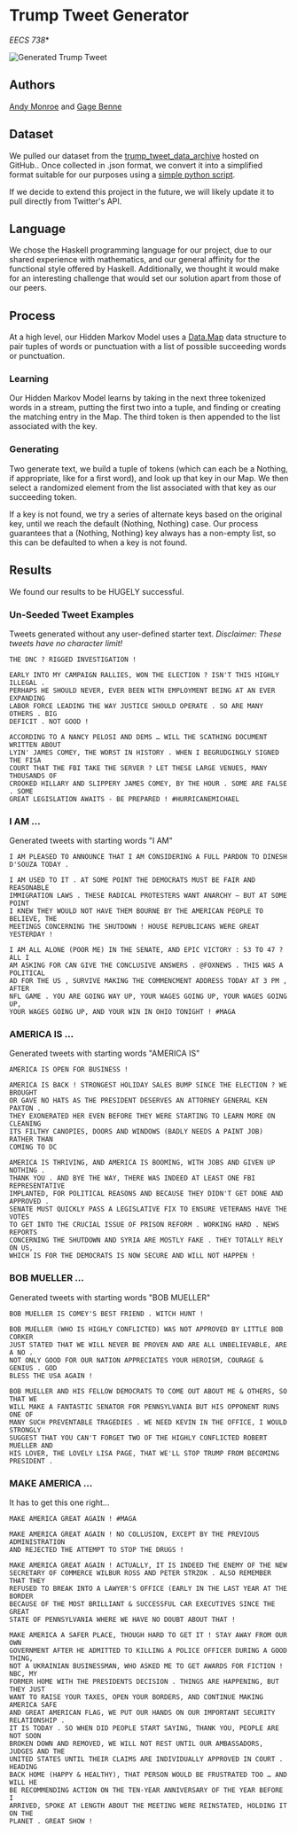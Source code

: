 # Trump Tweet Generator
*EECS 738**

![Generated Trump Tweet](/tweet.png "Generated Trump Tweet")

## Authors
[Andy Monroe](https://www.andymonroe.dev) and [Gage Benne](https://www.gagebenne.com)

## Dataset
We pulled our dataset from the [trump_tweet_data_archive](https://github.com/bpb27/trump_tweet_data_archive) hosted on GitHub..  Once collected in .json format, we convert it into a simplified format suitable for our purposes using a [simple python script](trump_tweets/cleaner.py).

If we decide to extend this project in the future, we will likely update it to pull directly from Twitter's API.

## Language
We chose the Haskell programming language for our project, due to our shared experience with mathematics, and our general affinity for the functional style offered by Haskell.  Additionally, we thought it would make for an interesting challenge that would set our solution apart from those of our peers.

## Process
At a high level, our Hidden Markov Model uses a [Data.Map](https://hackage.haskell.org/package/containers-0.6.0.1/docs/Data-Map.html) data structure to pair tuples of words or punctuation with a list of possible succeeding words or punctuation.

### Learning
Our Hidden Markov Model learns by taking in the next three tokenized words in a stream, putting the first two into a tuple, and finding or creating the matching entry in the Map. The third token is then appended to the list associated with the key.

### Generating
Two generate text, we build a tuple of tokens (which can each be a Nothing, if appropriate, like for a first word), and look up that key in our Map.  We then select a randomized element from the list associated with that key as our succeeding token.

If a key is not found, we try a series of alternate keys based on the original key, until we reach the default (Nothing, Nothing) case.  Our process guarantees that a (Nothing, Nothing) key always has a non-empty list, so this can be defaulted to when a key is not found.

## Results
We found our results to be HUGELY successful.

### Un-Seeded Tweet Examples
Tweets generated without any user-defined starter text. *Disclaimer: These tweets have no character limit!*
```
THE DNC ? RIGGED INVESTIGATION !
```
```
EARLY INTO MY CAMPAIGN RALLIES, WON THE ELECTION ? ISN'T THIS HIGHLY ILLEGAL .
PERHAPS HE SHOULD NEVER, EVER BEEN WITH EMPLOYMENT BEING AT AN EVER EXPANDING
LABOR FORCE LEADING THE WAY JUSTICE SHOULD OPERATE . SO ARE MANY OTHERS . BIG
DEFICIT . NOT GOOD !
```
```
ACCORDING TO A NANCY PELOSI AND DEMS … WILL THE SCATHING DOCUMENT WRITTEN ABOUT
LYIN' JAMES COMEY, THE WORST IN HISTORY . WHEN I BEGRUDGINGLY SIGNED THE FISA
COURT THAT THE FBI TAKE THE SERVER ? LET THESE LARGE VENUES, MANY THOUSANDS OF
CROOKED HILLARY AND SLIPPERY JAMES COMEY, BY THE HOUR . SOME ARE FALSE . SOME
GREAT LEGISLATION AWAITS - BE PREPARED ! #HURRICANEMICHAEL
```

### I AM ...
Generated tweets with starting words "I AM"
```
I AM PLEASED TO ANNOUNCE THAT I AM CONSIDERING A FULL PARDON TO DINESH D'SOUZA TODAY .
```
```
I AM USED TO IT . AT SOME POINT THE DEMOCRATS MUST BE FAIR AND REASONABLE
IMMIGRATION LAWS . THESE RADICAL PROTESTERS WANT ANARCHY – BUT AT SOME POINT
I KNEW THEY WOULD NOT HAVE THEM BOURNE BY THE AMERICAN PEOPLE TO BELIEVE, THE
MEETINGS CONCERNING THE SHUTDOWN ! HOUSE REPUBLICANS WERE GREAT YESTERDAY !
```
```
I AM ALL ALONE (POOR ME) IN THE SENATE, AND EPIC VICTORY : 53 TO 47 ? ALL I
AM ASKING FOR CAN GIVE THE CONCLUSIVE ANSWERS . @FOXNEWS . THIS WAS A POLITICAL
AD FOR THE US , SURVIVE MAKING THE COMMENCMENT ADDRESS TODAY AT 3 PM , AFTER
NFL GAME . YOU ARE GOING WAY UP, YOUR WAGES GOING UP, YOUR WAGES GOING UP,
YOUR WAGES GOING UP, AND YOUR WIN IN OHIO TONIGHT ! #MAGA
```

### AMERICA IS ...
Generated tweets with starting words "AMERICA IS"
```
AMERICA IS OPEN FOR BUSINESS !
```
```
AMERICA IS BACK ! STRONGEST HOLIDAY SALES BUMP SINCE THE ELECTION ? WE BROUGHT
OR GAVE NO HATS AS THE PRESIDENT DESERVES AN ATTORNEY GENERAL KEN PAXTON .
THEY EXONERATED HER EVEN BEFORE THEY WERE STARTING TO LEARN MORE ON CLEANING
ITS FILTHY CANOPIES, DOORS AND WINDOWS (BADLY NEEDS A PAINT JOB) RATHER THAN
COMING TO DC
```
```
AMERICA IS THRIVING, AND AMERICA IS BOOMING, WITH JOBS AND GIVEN UP NOTHING .
THANK YOU . AND BYE THE WAY, THERE WAS INDEED AT LEAST ONE FBI REPRESENTATIVE
IMPLANTED, FOR POLITICAL REASONS AND BECAUSE THEY DIDN'T GET DONE AND APPROVED .
SENATE MUST QUICKLY PASS A LEGISLATIVE FIX TO ENSURE VETERANS HAVE THE VOTES
TO GET INTO THE CRUCIAL ISSUE OF PRISON REFORM . WORKING HARD . NEWS REPORTS
CONCERNING THE SHUTDOWN AND SYRIA ARE MOSTLY FAKE . THEY TOTALLY RELY ON US,
WHICH IS FOR THE DEMOCRATS IS NOW SECURE AND WILL NOT HAPPEN !
```

### BOB MUELLER ...
Generated tweets with starting words "BOB MUELLER"
```
BOB MUELLER IS COMEY'S BEST FRIEND . WITCH HUNT !
```
```
BOB MUELLER (WHO IS HIGHLY CONFLICTED) WAS NOT APPROVED BY LITTLE BOB CORKER
JUST STATED THAT WE WILL NEVER BE PROVEN AND ARE ALL UNBELIEVABLE, ARE A NO .
NOT ONLY GOOD FOR OUR NATION APPRECIATES YOUR HEROISM, COURAGE & GENIUS . GOD
BLESS THE USA AGAIN !
```
```
BOB MUELLER AND HIS FELLOW DEMOCRATS TO COME OUT ABOUT ME & OTHERS, SO THAT WE
WILL MAKE A FANTASTIC SENATOR FOR PENNSYLVANIA BUT HIS OPPONENT RUNS ONE OF
MANY SUCH PREVENTABLE TRAGEDIES . WE NEED KEVIN IN THE OFFICE, I WOULD STRONGLY
SUGGEST THAT YOU CAN'T FORGET TWO OF THE HIGHLY CONFLICTED ROBERT MUELLER AND
HIS LOVER, THE LOVELY LISA PAGE, THAT WE'LL STOP TRUMP FROM BECOMING PRESIDENT .
```

### MAKE AMERICA ...
It has to get this one right...
```
MAKE AMERICA GREAT AGAIN ! #MAGA
```
```
MAKE AMERICA GREAT AGAIN ! NO COLLUSION, EXCEPT BY THE PREVIOUS ADMINISTRATION
AND REJECTED THE ATTEMPT TO STOP THE DRUGS !
```
```
MAKE AMERICA GREAT AGAIN ! ACTUALLY, IT IS INDEED THE ENEMY OF THE NEW
SECRETARY OF COMMERCE WILBUR ROSS AND PETER STRZOK . ALSO REMEMBER THAT THEY
REFUSED TO BREAK INTO A LAWYER'S OFFICE (EARLY IN THE LAST YEAR AT THE BORDER
BECAUSE OF THE MOST BRILLIANT & SUCCESSFUL CAR EXECUTIVES SINCE THE GREAT
STATE OF PENNSYLVANIA WHERE WE HAVE NO DOUBT ABOUT THAT !
```
```
MAKE AMERICA A SAFER PLACE, THOUGH HARD TO GET IT ! STAY AWAY FROM OUR OWN
GOVERNMENT AFTER HE ADMITTED TO KILLING A POLICE OFFICER DURING A GOOD THING,
NOT A UKRAINIAN BUSINESSMAN, WHO ASKED ME TO GET AWARDS FOR FICTION ! NBC, MY
FORMER HOME WITH THE PRESIDENTS DECISION . THINGS ARE HAPPENING, BUT THEY JUST
WANT TO RAISE YOUR TAXES, OPEN YOUR BORDERS, AND CONTINUE MAKING AMERICA SAFE
AND GREAT AMERICAN FLAG, WE PUT OUR HANDS ON OUR IMPORTANT SECURITY RELATIONSHIP .
IT IS TODAY . SO WHEN DID PEOPLE START SAYING, THANK YOU, PEOPLE ARE NOT SOON
BROKEN DOWN AND REMOVED, WE WILL NOT REST UNTIL OUR AMBASSADORS, JUDGES AND THE
UNITED STATES UNTIL THEIR CLAIMS ARE INDIVIDUALLY APPROVED IN COURT . HEADING
BACK HOME (HAPPY & HEALTHY), THAT PERSON WOULD BE FRUSTRATED TOO … AND WILL HE
BE RECOMMENDING ACTION ON THE TEN-YEAR ANNIVERSARY OF THE YEAR BEFORE I
ARRIVED, SPOKE AT LENGTH ABOUT THE MEETING WERE REINSTATED, HOLDING IT ON THE
PLANET . GREAT SHOW !
```
